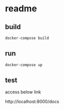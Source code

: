 # readme

## build

```bash
docker-compose build
```

## run

```bash
docker-compose up
```

## test

access below link

http://localhost:8000/docs
